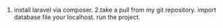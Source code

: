 1. install laravel via composer.
2.take a pull from my git repository.
import database file your localhost.
run the project.
